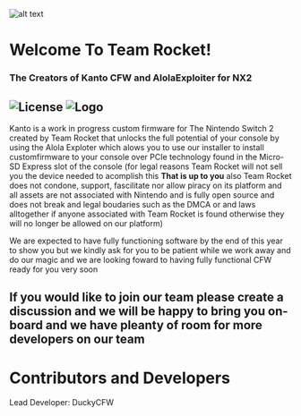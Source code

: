 ![alt text](https://archives.bulbagarden.net/media/upload/0/0a/Team_Rocket_motto.png)

# Welcome To Team Rocket!
### The Creators of Kanto CFW and AlolaExploiter for NX2
![License](https://img.shields.io/badge/License-MIT-blue.svg) ![Logo](https://img.shields.io/badge/Kanto-Alola-Blue)
-- 
Kanto is a work in progress custom firmware for The Nintendo Switch 2 created by Team Rocket that unlocks the full potential of your console by using the Alola Exploter which alows you to use our installer to install customfirmware to your console over PCIe technology found in the Micro-SD Express slot of the console (for legal reasons Team Rocket will not sell you the device needed to acomplish this **That is up to you** also Team Rocket does not condone, support, fascilitate nor allow piracy on its platform and all assets are not associated with Nintendo and is fully open source and does not break and legal boudaries such as the DMCA or and laws alltogether if anyone associated with Team Rocket is found otherwise they will no longer be allowed on our platform) 

We are expected to have fully functioning software by the end of this year to show you but we kindly ask for you to be patient while we work away and do our magic and we are looking foward to having fully functional CFW ready for you very soon 

If you would like  to join our team please create a discussion and we will be happy to bring you on-board and we have pleanty of room for more developers on our team 
--
# Contributors and Developers
Lead Developer: DuckyCFW

